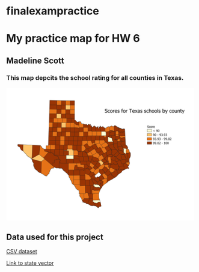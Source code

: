 # finalexampractice

<!DOCTYPE html>
<html lang="en">
<head>
    <meta charset="UTF-8">
    <meta name="viewport" content="width=device-width, initial-scale=1.0">
    <title>Homework 6</title>
</head>
<body>
<h1>My practice map for HW 6</h1>
<h2>Madeline Scott</h2>
<h3>This map depcits the school rating for all counties in Texas. </h3>
<!-- Your map goes here -->
<a href="./maps/scores.png">
    <img src="./maps/scores.png" alt="my map" width='500px'>
    </a>

<!-- Link to your shapefile in Github and you CSV -->
<h2>Data used for this project</h2>
    <a href="./maps/sheet.csv"> CSV dataset </a>
    <p></p>
    <a href="https://github.com/mscott2000/hw6part1/blob/main/counties_4326.geojson"> Link to state vector </a>

</body>
</html>